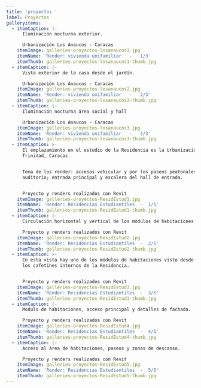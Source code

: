 ```yaml
---
title: 'proyectos '
label: Proyectos
galleryitems:
  - itemCaption: |-
      Iluminación nocturna exterior.

      Urbanización Los Anaucos - Caracas
    itemImage: galleries-proyectos-losanaucos1.jpg
    itemName: 'Render: vivienda unifamiliar   -   1/3'
    itemThumb: galleries-proyectos-losanaucos1-thumb.jpg
  - itemCaption: |-
      Vista exterior de la casa desde el jardín.

      Urbanización Los Anaucos - Caracas
    itemImage: galleries-proyectos-losanaucos2.jpg
    itemName: 'Render: vivienda unifamiliar   -   2/3'
    itemThumb: galleries-proyectos-losanaucos2-thumb.jpg
  - itemCaption: |-
      Iluminación nocturna área social y hall

      Urbanización Los Anaucos - Caracas
    itemImage: galleries-proyectos-losanaucos3.jpg
    itemName: 'Render: vivienda unifamiliar   -   3/3'
    itemThumb: galleries-proyectos-losanaucos3-thumb.jpg
  - itemCaption: >-
      El emplazamiento en el estudio de la Residencia es la Urbanización La
      Trinidad, Caracas. 


      Tema de los render: accesos vehicular y por los paseos peatonales;
      auditorio; entrada principal y escalera del hall de entrada.


      Proyecto y renders realizados con Revit
    itemImage: galleries-proyectos-ResidEstud1.jpg
    itemName: 'Render: Residencias Estudiantiles  -  1/5'
    itemThumb: galleries-proyectos-ResidEstud1-thumb.jpg
  - itemCaption: |-
      Circulación horizontal y vertical de los módulos de habitaciones..

      Proyecto y renders realizados con Revit
    itemImage: galleries-proyectos-ResidEstud2.jpg
    itemName: 'Render: Residencias Estudiantiles  -  2/5'
    itemThumb: galleries-proyectos-ResidEstud2-thumb.jpg
  - itemCaption: >-
      En esta vista hay uno de los módulos de habitaciones visto desde uno de
      los cafetines internos de la Residencia.


      Proyecto y renders realizados con Revit
    itemImage: galleries-proyectos-ResidEstud3.jpg
    itemName: 'Render: Residencias Estudiantiles  -  3/5'
    itemThumb: galleries-proyectos-ResidEstud3-thumb.jpg
  - itemCaption: |-
      Modulo de habitaciones, acceso principal y detalles de fachada.

      Proyecto y renders realizados con Revit
    itemImage: galleries-proyectos-ResidEstud4.jpg
    itemName: 'Render: Residencias Estudiantiles  -  4/5'
    itemThumb: galleries-proyectos-ResidEstud4-thumb.jpg
  - itemCaption: |-
      Acceso al área de habitaciones, paseos y zonas de descanso.

      Proyecto y renders realizados con Revit
    itemImage: galleries-proyectos-ResidEstud5.jpg
    itemName: 'Render: Residencias Estudiantiles  -  5/5'
    itemThumb: galleries-proyectos-ResidEstud5-thumb.jpg
---
```


